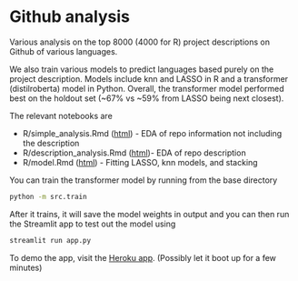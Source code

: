 # Github analysis

Various analysis on the top 8000 (4000 for R) project descriptions on Github of various languages.

We also train various models to predict languages based purely on the project description.  Models include knn and LASSO in R and a transformer (distilroberta) model in Python.  Overall, the transformer model performed best on the holdout set (~67% vs ~59% from LASSO being next closest).

The relevant notebooks are

* R/simple_analysis.Rmd ([html](https://ilnaes.github.io/gh-analysis/simple_analysis.nb.html)) - EDA of repo information not including the description
* R/description_analysis.Rmd ([html](https://ilnaes.github.io/gh-analysis/description_analysis.nb.html))- EDA of repo description
* R/model.Rmd ([html](https://ilnaes.github.io/gh-analysis/model.html)) - Fitting LASSO, knn models, and stacking

You can train the transformer model by running from the base directory

```sh
python -m src.train
```

After it trains, it will save the model weights in output and you can then run the Streamlit app to test out the model using

```sh
streamlit run app.py
```

To demo the app, visit the [Heroku app](https://ilnaes-gh-analysis.herokuapp.com/).  (Possibly let it boot up for a few minutes)
